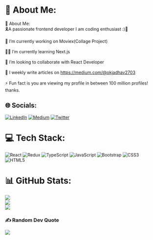 # 💫 About Me:
 💫 About Me:<br>🎗️A passionate frontend developer I am coding enthusiast :)📍<br><br>🔭 I’m currently working on Moviex(Collage Project)<br><br>👨‍💻 I’m currently learning Next.js<br><br>👯 I’m looking to collaborate with React Developer<br><br>📝 I weekly write articles on https://medium.com/@okjadhav2703<br><br>⚡ Fun fact is you are viewing my profile in between 100 million profiles! thanks.


## 🌐 Socials:
[![LinkedIn](https://img.shields.io/badge/LinkedIn-%230077B5.svg?logo=linkedin&logoColor=white)](https://linkedin.com/in/ok-jadhav-27o3) [![Medium](https://img.shields.io/badge/Medium-12100E?logo=medium&logoColor=white)](https://medium.com/@@okjadhav2703) [![Twitter](https://img.shields.io/badge/Twitter-%231DA1F2.svg?logo=Twitter&logoColor=white)](https://twitter.com/@okjadhav2703) 

# 💻 Tech Stack:
![React](https://img.shields.io/badge/react-%2320232a.svg?style=for-the-badge&logo=react&logoColor=%2361DAFB) ![Redux](https://img.shields.io/badge/redux-%23593d88.svg?style=for-the-badge&logo=redux&logoColor=white) ![TypeScript](https://img.shields.io/badge/typescript-%23007ACC.svg?style=for-the-badge&logo=typescript&logoColor=white) ![JavaScript](https://img.shields.io/badge/javascript-%23323330.svg?style=for-the-badge&logo=javascript&logoColor=%23F7DF1E) ![Bootstrap](https://img.shields.io/badge/bootstrap-%23563D7C.svg?style=for-the-badge&logo=bootstrap&logoColor=white) ![CSS3](https://img.shields.io/badge/css3-%231572B6.svg?style=for-the-badge&logo=css3&logoColor=white) ![HTML5](https://img.shields.io/badge/html5-%23E34F26.svg?style=for-the-badge&logo=html5&logoColor=white)
# 📊 GitHub Stats:
![](https://github-readme-stats.vercel.app/api?username=okjadhav2703&theme=dark&hide_border=false&include_all_commits=false&count_private=false)<br/>
![](https://github-readme-streak-stats.herokuapp.com/?user=okjadhav2703&theme=dark&hide_border=false)<br/>
![](https://github-readme-stats.vercel.app/api/top-langs/?username=okjadhav2703&theme=dark&hide_border=false&include_all_commits=false&count_private=false&layout=compact)

### ✍️ Random Dev Quote
![](https://quotes-github-readme.vercel.app/api?type=horizontal&theme=radical)

<!-- Proudly created with GPRM ( https://gprm.itsvg.in ) -->
